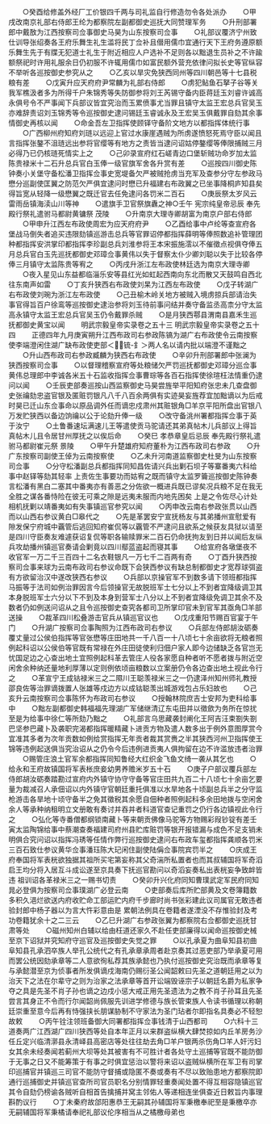 <!-- { "loadSidebar": true } -->
　　○癸酉给修盖外经厂工价银四千两与司礼监自行修造勿令各处派办
　　○甲戌改南京礼部右侍郎王纶为都察院左副都御史巡抚大同赞理军务
　　○升刑部署郎中戴敔为江西按察司佥事御史马昊为山东按察司佥事
　　○礼部议覆济宁州致仕训导张绍奏各王府乐舞生礼生滥将民丁佥补且僣用儒巾宜通行天下王府务遵原额乐舞生先于有牒无犯道士礼生于附近相应人户选补不足则各以黜退生员补之不许踰额祭祀时许用礼服余日仍初服不许辄用儒巾如富民额外营充依律问拟长史等官纵容不举听各巡按御史参究从之
　　○乙亥以旱灾免狭西同州等四川朝邑等十七县税粮有差
　　○戊寅升应天府府尹常麟为礼部右侍郎
　　○虏犯鲇鱼石拏子谷等关我军樵汲者多为所得千户朱锦秀等失防御参将刘王芮锡守备内臣蒋廷玉刘睿许诚高永俱号令不严事闻下兵部议皆宜究治而玉累偾事尤当罪且镇守太监王宏总兵官吴玉亦难辞责诏刘玉锦秀等令巡按御史逮问锡廷玉睿诚永及王宏吴玉俱戴罪自劾其余事情御史再核以闻
　　○命金吾左卫指挥使顾铎守备阶文地方以都指挥体统行事
　　○广西柳州府知府刘琏以远迎上官过水康崖遇贼为所虏遂愤怒死焉守臣以闻且言指挥张鏊不沮琏远出参将官缨等有地方之责皆当逮问诏姑停鏊缨等俸限捕贼三月必得乃已仍核琏死情实上之
　　○己卯录宣府红石嵯青边口堡斩贼功命岁加太监陈贵禄米十二石升总兵官白玉俸一级官旗军舍各升赏有差
　　○巡按四川御史陈钟奏小关堡守备松潘卫指挥佥事史宽堤备欠严被贼抢虏当充军及查参分守左参政马懋分巡副使匡翼之防范欠严俱宜逮问时懋已升福建右布政翼之已坐事降桐庐知县矣得旨宽从轻降一级懋翼之既迁官去任免逮问各罚米二百石
　　○庚辰祭太岁风云雷雨岳镇海渎山川等神
　　○遣旗手卫官祭旗纛之神○壬午  宪宗纯皇帝忌辰  奉先殿行祭礼遣驸马都尉黄镛祭  茂陵
　　○升南京大理寺卿胡富为南京户部右侍郎
　　○甲申升江西左布政使周宏为应天府府尹
　　○乙酉给事中卢纶等查宣府各堡战马倒失者追买违限劾镇巡游击总兵等官罪诏停都指挥薛明等俸照数追补管理团种都指挥安洪掌印都指挥李珍副总兵刘淮参将王本宋振施澐以不催徵点视俱夺俸五月总兵官白玉先巡抚都御史邓璋佥事黄伟以失于督察太仆少卿刘聪以失于比较各停俸三月镇守太监陈贵等宥之
　　○丙戌升浙江左布政使林廷选为南京大理寺卿
　　○夜入星见山东益都临淄乐安等县红光如虹起西南向东北而散又天鼓鸣自西北往东南声如雷
　　○丁亥升狭西右布政使刘杲为江西左布政使
　　○戊子转湖广右布政使刘琬为浙江左布政使
　　○己丑榆木岭关地方被贼入境虏掠兵部请治失事官得旨百户徐鸾等巡按御史逮治参将刘玉待前事问结并奏守备监丞高柰分守太监高永镇守太监王宏总兵官吴玉仍令戴罪杀贼
　　○是月狭西鄠县渭南县嘉禾生巡抚都御史黄宝以闻
　　明武宗毅皇帝实录卷之五十三
明武宗毅皇帝实录卷之五十四
　　正德四年九月庚寅朔升江西布政司右参政陈镐为湖广右布政使令云南按察使李端澄闲住湖广缺布政使吏部＜锍-釒＞两人名以请内批以端澄不谨黜之
　　○升山西布政司右参政臧麟为狭西右布政使
　　○辛卯升刑部署郎中张澜为狭西按察司佥事
　　○以督理稽察宣府等处粮储欠严罚巡抚都御史邓璋分巡佥事黄伟总理郎中李诚各米五十石监收指挥佥事曹琮等各百石指挥使徐瑄枉法情重仍逮问以闻
　　○壬辰吏部奏巡按山西监察御史马昊尝旌举平阳知府张忠未几查盘御史张禴劾忠盗官银及匿赃罚银凡八千八百余两俱有实迹昊妄旌荐宜加黜谪以为后戒时昊已迁山东佥事命以原品调外任而谪忠戍肃州其赃银角□羊京平阳所盘出官银八万发贮狭西以备边饷禴以公于论劾升俸一级
　　○改守备洮州署都指挥佥事于英于汝宁
　　○土鲁番速坛满速儿王等遣使贡马驼请还其弟真帖木儿兵部议上得旨真帖木儿且令居甘州厚抚之以俟后命
　　○癸巳  孝恭章皇后忌辰  奉先殿行祭礼遣驸马都尉崔元祭  景陵
　　○甲午升楚雄府知府董朴为江西布政司右参政
　　○升广东按察司副使王倬为云南按察使
　　○乙未升河南道监察御史杜旻为山东按察司佥事
　　○分守松潘副总兵都指挥同知昌佐请兴兵出剿石坝子等寨番夷六科给事中赵铎等劾其轻率  上责佐生事要功而姑宥之既而镇守太监罗籥巡按御史陈钟奏言松潘有黑白二塞其中番夷亦有善恶之分佐欲一概进兵既已谬矣况兵粮不足在我无全胜之谋各番恃险在彼无可乘之隙是远夷未服而内地先困矣  上是之令佐尽心计处相机抚剿以靖番夷如有失事镇巡官参究以闻
　　○丙申改云南右参政张贯以山西而以山西右参议黄白□皋代之
　　○先是革罢安宁宣抚杨友与其弟播州宣慰爱有隙发保宁府城中覊管后逃回知府崔侃等以覊管不严逮问且欲系之候获友具狱以请至是四川守臣奏友难遽获诏复侃等职各输赎罪米二百石仍命抚拘友到日并以闻后友纵兵攻劫播州镇巡官奏请会剿竟以四川鄢蓝盗起而寝其事
　　○给宣府各墩堡夜不收官军一万二千三百四十二名衣鞋银凡一万七千二百两有奇
　　○丁酉升狭西按察司佥事来球为云南布政司右参议命既下会狭西参议有缺总制都御史才宽荐球弭盗有方欲留治汉中遂改狭西右参议
　　○兵部以京操官军不到数多请下领班都指挥马振等于法司如例治罪因言今后领操官无故脱班军士七分以上不到者宜降级调卫其本身脱班军士六分以下不到及本身到营军士八分以上不到者宜降级免调卫其余不及数者仍如例送问诏从之且令巡按御史查究各都司卫所掌印官未到官军其亟角□羊部送操
　　○裁革四川松叠游击官兵从镇巡官议也
　　○戊戌重阳节赐百官宴于午门
　　○升湖广按察司佥事陶照为江西布政司右参议
　　○兵部左侍郎胡汝砺奏覆丈量过公侯伯指挥等官张懋等庄田地共一千八百一十八顷七十余亩欲将无粮者照例起科诏以公侯伯等官既有常禄在外庄田徒使利归佃户家人即今边储缺乏各官岂无忧国足边之心查出地土宜照例起科革去管庄人役各家愿自种者听不愿者拨与附近空闲舍余种纳还量地利厚薄以定则例依顷亩粮数以立案册仍令各边查出地土视此令行之
　　○革宣宁王成钴禄米三之二隰川王聪羡禄米三之一仍逮泽州知州师礼教授邵良佐等治罪谪拨置人张雄等戍边方以成钴聪羡出城游戏包占乐妇故也
　　○己亥升云南按察司佥事陈怀为布政司右参议
　　○授翰林院庶吉士安邦为吏科给事中
　　○黜左副都御史韩福福先理湖广军储继清辽东屯田并以徵歛为务所在惊扰至是为给事中徐仁等所劾乃黜之
　　○礼部言乌思藏袭封阐化王阿吉汪束劄失劄巴坚参巴藏卜及袭职完渴都指挥暖精藏卜进贡方物及遣人数多出于例外意图厚赏今宜准其多者为次年贡数如例给赏指挥无年贡者裁其赏赉之半其狭西河州卫指挥使王锦等违例起送俱当究治诏从之仍令今后违例进贡夷人俱拘留在边不许滥放违者治罪
　　○赐管庄浪土官军余都指挥同知鲁经大红织金飞鱼文绮一袭从其乞也
　　○给永和王府故镇国将军表枨庶妾幼男养赡米岁五十石
　　○庚子户部议覆兵部左侍郎胡汝砺奏踏勘过宣府内外镇守协守守备等官庄田共九百二十八顷七十余亩乞要量为裁减召人承佃诏以内外镇守官朝廷重托俱准以水旱地各十顷副总兵半之分守监枪游击各旱地十顷守备半之免其徵税其余愿自佃种者照例起科多余田地拨与空闲舍余人等承种纳租明立文册敢有奏讨并吞并者科道官查记重罚之仍行各边镇视此令行之
　　○弘化等寺番僧都纲锁南藏卜等来朝贡佛像马驼等方物赐彩叚钞锭有差壬寅太监陶锦给事中蔡潮查奏福建司府州县贮库赃罚等银开报错漏与成色不足支销未明俱合究问诏以指挥冯琇等任情作弊行巡按御史逮问右布政车玺都指挥龚顺各罚米三百石致仕参议黄华佥事潘珏陈大玘闲住副使陆偁佥事院宾罚半之
　　○庆成王府奉国将军表桄欲独据其祖所买宅第妄称其父奇湍所私置者也而其叔辅国将军奇滔启王均分将入居互斗成讼遂至京具奏下抚巡官勘问以奇滔妄奏私出表桄妄争致衅皆违  祖训诏各革禄米三之一赐书切责
　　○癸卯升兴化府同知曹璞武定军民府同知晁必登俱为按察司佥事璞湖广必登云南
　　○吏部奏后库所贮部黄及文卷簿籍数多积久浥烂欲送内府收贮命工部运贮内府千步廊时尚书张彩建此议司属官无敢违者验封郎中杨子器以为言大忤彩意由是  累朝法例具在卷籍者遂湮没不存惟验封及考功卷籍犹余十之二三云
　　○乙巳升湖广右参政张翼为都察院右佥都御史巡抚甘肃等处
　　○磁州知州白辅以给由枉道还家久不赴任吏部廉得以闻命巡按御史械至京下诏狱并究知府守巡官及巡按御史失觉之罪
　　○以孔承夏为曲阜知县初曲阜知县孔承泗卒族人举孔公统代之有孔承章承周者赴京奏其过恶吏部乃举承夏可用而罢公统因劾承章等二人意欲徇私荐其族承懿也乃执付巡按御史究治既而承章等复与承懿潜至京为侦事者所发俱谪戍海南仍赐衍圣公闻韶敕曰先圣之道朝廷用之以为治天下之法在尔辈守之则为治家之法承章等首开讼端毁诬宗子以朝廷名爵为私家争夺之具是先圣不肖子孙也谪之边戍小惩大戒正用先圣遗法为之教不肖子孙耳且先圣尝言其身正不令而行尔闻韶尚佩服先训进学修德与族长管束族人令读书循理以称朝廷崇重至意今后再有恃强挟长朋谋胁制不守家法为圣门玷者尔即指名具奏必不轻恕故敕
　　○丙午铨注领班备御大同署都指挥佥事钱清于山西都司
　　○六科十三道奏两广江西湖广四川狭西等处自本年正月以来群盗纵横大肆焚掠如内丘羊房务沙任丘定兴临清漷县永清峄县高密店等处往往劫去角□羊户银两杀伤角□羊人奸污妇女其余未经奏闻若蓟州大坝等处其被害有不可胜计者各处守土巡捕等官既不能防御于无事之日又不能筹策于有事之时俱宜惩治以警将来诏以盗贼纵横所在军卫有司掌印巡捕官并镇巡三司官不能防守督捕或隐匿不奏或奏有不尽以致贻患地方都察院即通行巡捕御史并镇巡官查所司官员职名分别情罪轻重奏闻处置不得互相容隐镇巡官其令自劾仍榜谕各贼听自相首告擒捕并窝主邻佑人等递相连坐俱查近日敕旨内事理斟酌议行
　　○丁未秦府故郃阳惠恭王无嗣其孙辅国将军秉檄奉祀至是秉檄卒亦无嗣辅国将军秉橘请奉祀礼部议伦序相当从之橘檄母弟也
